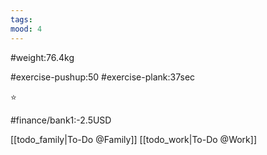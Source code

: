 ```yaml
---
tags: 
mood: 4
---
```


#weight:76.4kg

#exercise-pushup:50
#exercise-plank:37sec


⭐

#finance/bank1:-2.5USD

[[todo_family|To-Do @Family]]
[[todo_work|To-Do @Work]]
